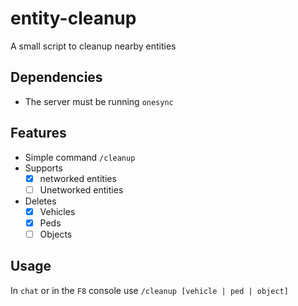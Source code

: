 # entity-cleanup

A small script to cleanup nearby entities

## Dependencies

- The server must be running `onesync`

## Features

- Simple command `/cleanup`
- Supports
	- [x] networked entities
	- [ ] Unetworked entities
- Deletes
	- [x] Vehicles
	- [x] Peds
	- [ ] Objects

## Usage

In `chat` or in the `F8` console use `/cleanup [vehicle | ped | object]`